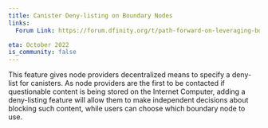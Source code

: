 ```yaml
---
title: Canister Deny-listing on Boundary Nodes
links:
  Forum Link: https://forum.dfinity.org/t/path-forward-on-leveraging-boundary-nodes-for-content-filtering/10911

eta: October 2022
is_community: false
---
```

This feature gives node providers decentralized means to specify a deny-list for canisters. As node providers are the first to be contacted if questionable content is being stored on the Internet Computer, adding a deny-listing feature will allow them to make independent decisions about blocking such content, while users can choose which boundary node to use.
